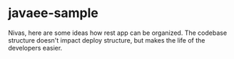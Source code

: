 # javaee-sample

Nivas, here are some ideas how rest app can be organized. The codebase structure doesn't impact deploy structure, but makes the life of the developers easier. 
